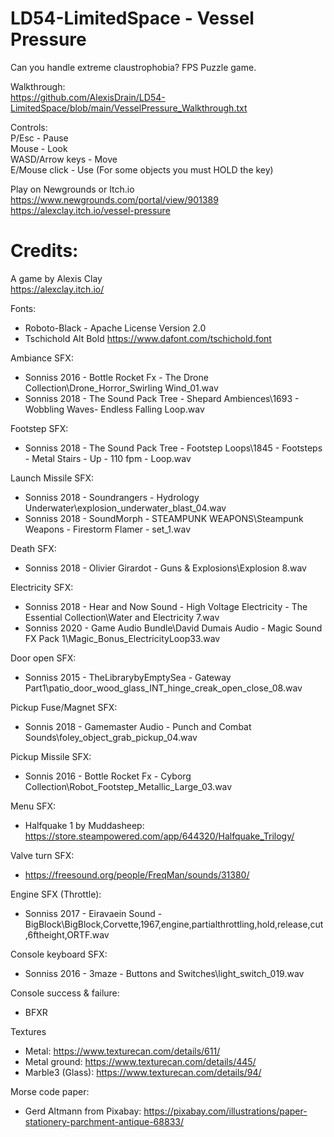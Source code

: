 # LD54-LimitedSpace - Vessel Pressure
 
Can you handle extreme claustrophobia? FPS Puzzle game.  

Walkthrough:  
https://github.com/AlexisDrain/LD54-LimitedSpace/blob/main/VesselPressure_Walkthrough.txt  

Controls:  
P/Esc - Pause  
Mouse - Look  
WASD/Arrow keys - Move  
E/Mouse click - Use (For some objects you must HOLD the key)  

Play on Newgrounds or Itch.io  
https://www.newgrounds.com/portal/view/901389  
https://alexclay.itch.io/vessel-pressure  

# Credits:  

A game by Alexis Clay  
https://alexclay.itch.io/  

Fonts:  
- Roboto-Black - Apache License Version 2.0  
- Tschichold Alt Bold https://www.dafont.com/tschichold.font  

Ambiance SFX:  
- Sonniss 2016 - Bottle Rocket Fx - The Drone Collection\Drone_Horror_Swirling Wind_01.wav  
- Sonniss 2018 - The Sound Pack Tree - Shepard Ambiences\1693 - Wobbling Waves- Endless Falling Loop.wav  

Footstep SFX:  
- Sonniss 2018 - The Sound Pack Tree - Footstep Loops\1845 - Footsteps - Metal Stairs - Up - 110 fpm - Loop.wav  

Launch Missile SFX:  
- Sonniss 2018 - Soundrangers - Hydrology Underwater\explosion_underwater_blast_04.wav  
- Sonniss 2018 - SoundMorph - STEAMPUNK WEAPONS\Steampunk Weapons - Firestorm Flamer - set_1.wav  

Death SFX:  
- Sonniss 2018 - Olivier Girardot - Guns & Explosions\Explosion 8.wav  

Electricity SFX:  
- Sonniss 2018 - Hear and Now Sound - High Voltage Electricity - The Essential Collection\Water and Electricity 7.wav  
- Sonniss 2020 - Game Audio Bundle\David Dumais Audio - Magic Sound FX Pack 1\Magic_Bonus_ElectricityLoop33.wav  

Door open SFX:  
- Sonniss 2015 - TheLibrarybyEmptySea - Gateway Part1\patio_door_wood_glass_INT_hinge_creak_open_close_08.wav  

Pickup Fuse/Magnet SFX:  
- Sonnis 2018 - Gamemaster Audio - Punch and Combat Sounds\foley_object_grab_pickup_04.wav  

Pickup Missile SFX:  
- Sonnis 2016 - Bottle Rocket Fx - Cyborg Collection\Robot_Footstep_Metallic_Large_03.wav  

Menu SFX:  
- Halfquake 1 by Muddasheep: https://store.steampowered.com/app/644320/Halfquake_Trilogy/  

Valve turn SFX:  
- https://freesound.org/people/FreqMan/sounds/31380/  

Engine SFX (Throttle):  
- Sonniss 2017 - Eiravaein Sound - BigBlock\BigBlock,Corvette,1967,engine,partialthrottling,hold,release,cut,6ftheight,ORTF.wav  

Console keyboard SFX:  
- Sonniss 2016 - 3maze -  Buttons and Switches\light_switch_019.wav  

Console success & failure:  
- BFXR  

Textures  
- Metal: https://www.texturecan.com/details/611/  
- Metal ground: https://www.texturecan.com/details/445/  
- Marble3 (Glass): https://www.texturecan.com/details/94/  

Morse code paper:
- Gerd Altmann from Pixabay:  https://pixabay.com/illustrations/paper-stationery-parchment-antique-68833/  
